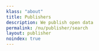 ```yaml
---
klass: "about"
title: Publishers
description: We publish open data
permalink: /nu/publisher/search
layout: publisher
noindex: true
---
```

